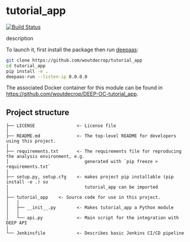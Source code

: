 # tutorial_app
[![Build Status](https://jenkins.indigo-datacloud.eu/buildStatus/icon?job=Pipeline-as-code/DEEP-OC-org/UC-woutdecrop-tutorial_app/test)](https://jenkins.indigo-datacloud.eu/job/Pipeline-as-code/job/DEEP-OC-org/job/UC-woutdecrop-tutorial_app/job/test)

description

To launch it, first install the package then run [deepaas](https://github.com/indigo-dc/DEEPaaS):
```bash
git clone https://github.com/woutdecrop/tutorial_app
cd tutorial_app
pip install -e .
deepaas-run --listen-ip 0.0.0.0
```
The associated Docker container for this module can be found in https://github.com/woutdecrop/DEEP-OC-tutorial_app.

## Project structure
```
├── LICENSE                <- License file
│
├── README.md              <- The top-level README for developers using this project.
│
├── requirements.txt       <- The requirements file for reproducing the analysis environment, e.g.
│                             generated with `pip freeze > requirements.txt`
│
├── setup.py, setup.cfg    <- makes project pip installable (pip install -e .) so
│                             tutorial_app can be imported
│
├── tutorial_app    <- Source code for use in this project.
│   │
│   ├── __init__.py        <- Makes tutorial_app a Python module
│   │
│   └── api.py             <- Main script for the integration with DEEP API
│
└── Jenkinsfile            <- Describes basic Jenkins CI/CD pipeline
```
